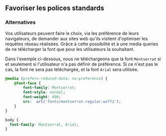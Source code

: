 ## Favoriser les polices standards

### Alternatives

Vos utilisateurs peuvent faire le choix, via les préférence de leurs navigateurs, de demander aux sites web qu'ils visitent d'optimiser les requêtes réseau réalisées. Grâce à cette possibilité et à une media queries de ne télécharger la font que pour les utilisateurs la souhaitant. 

Dans l'exemple ci-dessous, nous ne téléchargeons que la font `Montserrat` si et seulement si l'utilisateur n'a pas définir de préférence. Si ce n'est pas le cas, la font ne sera pas téléchargée, et la font `Arial` sera utilisée.  

```css
@media (prefers-reduced-data: no-preference) {
    @font-face {
        font-family: Montserrat;
        font-style: normal;
        font-weight: 400;
        src:  url('fonts/montserrat-regular.woff2');
    }
}

body {
  font-family: Montserrat, Arial;
}
```